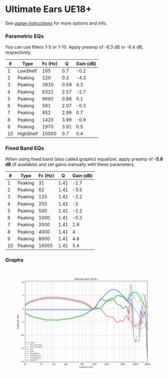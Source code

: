 # Ultimate Ears UE18+
See [usage instructions](https://github.com/jaakkopasanen/AutoEq#usage) for more options and info.

### Parametric EQs
You can use filters 1-5 or 1-10. Apply preamp of -6.3 dB or -6.4 dB, respectively.

|   # | Type      |   Fc (Hz) |    Q |   Gain (dB) |
|-----|-----------|-----------|------|-------------|
|   1 | LowShelf  |       105 | 0.7  |        -0.2 |
|   2 | Peaking   |       120 | 0.2  |        -4.3 |
|   3 | Peaking   |      3910 | 0.59 |         4.3 |
|   4 | Peaking   |      6322 | 2.57 |        -2.7 |
|   5 | Peaking   |      9660 | 0.86 |         5.1 |
|   6 | Peaking   |       561 | 2.07 |        -0.3 |
|   7 | Peaking   |       952 | 2.99 |         0.7 |
|   8 | Peaking   |      1420 | 3.99 |        -0.9 |
|   9 | Peaking   |      1970 | 3.91 |         0.5 |
|  10 | HighShelf |     10000 | 0.7  |         0.4 |

### Fixed Band EQs
When using fixed band (also called graphic) equalizer, apply preamp of **-5.8 dB** (if available) and set gains manually with these parameters.

|   # | Type    |   Fc (Hz) |    Q |   Gain (dB) |
|-----|---------|-----------|------|-------------|
|   1 | Peaking |        31 | 1.41 |        -2.7 |
|   2 | Peaking |        62 | 1.41 |        -3.5 |
|   3 | Peaking |       125 | 1.41 |        -3.2 |
|   4 | Peaking |       250 | 1.41 |        -3   |
|   5 | Peaking |       500 | 1.41 |        -2.2 |
|   6 | Peaking |      1000 | 1.41 |        -0.3 |
|   7 | Peaking |      2000 | 1.41 |         1.9 |
|   8 | Peaking |      4000 | 1.41 |         4   |
|   9 | Peaking |      8000 | 1.41 |         4.6 |
|  10 | Peaking |     16000 | 1.41 |         5.4 |

### Graphs
![](./Ultimate%20Ears%20UE18+.png)
